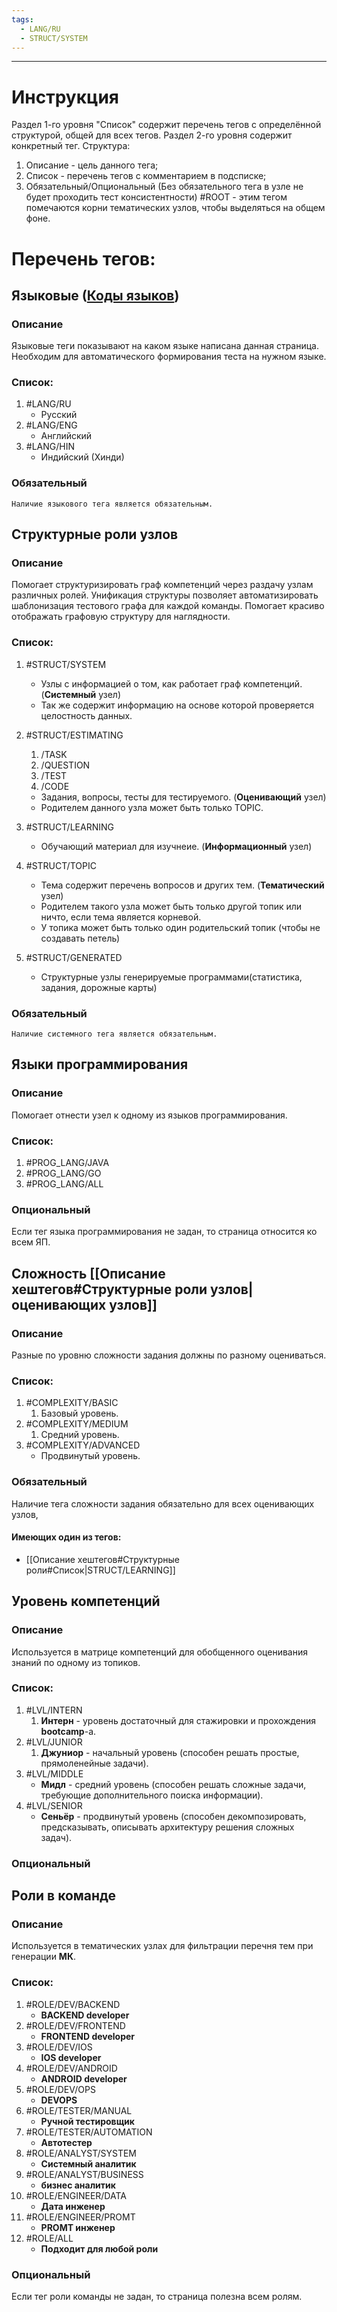 ```yaml
---
tags:
  - LANG/RU
  - STRUCT/SYSTEM
---
```


---

# Инструкция

Раздел 1-го уровня "Список" содержит перечень тегов с определённой структурой, общей для всех тегов.
Раздел 2-го уровня содержит конкретный тег.
Структура:

1. Описание - цель данного тега;
2. Список - перечень тегов с комментарием в подсписке;
3. Обязательный/Опциональный (Без обязательного тега в узле не будет проходить тест консистентности)
   #ROOT - этим тегом помечаются корни тематических узлов, чтобы выделяться на общем фоне.

# Перечень тегов:

## Языковые ([Коды языков](https://ru.wikipedia.org/wiki/Коды_языков))
### Описание
Языковые теги показывают на каком языке написана данная страница.
Необходим для автоматического формирования теста на нужном языке.

### Список:

1. #LANG/RU
    + Русский
2. #LANG/ENG
    + Английский
3. #LANG/HIN
    + Индийский (Хинди)

### Обязательный

	Наличие языкового тега является обязательным.

## Структурные роли узлов

### Описание

Помогает структуризировать граф компетенций через раздачу узлам различных ролей.
Унификация структуры позволяет автоматизировать шаблонизация тестового графа для каждой команды.
Помогает красиво отображать графовую структуру для наглядности.

### Список:

1. #STRUCT/SYSTEM
    + Узлы с информацией о том, как работает граф компетенций. (**Системный** узел)
    + Так же содержит информацию на основе которой проверяется целостность данных.
2. #STRUCT/ESTIMATING
    1. /TASK
    2. /QUESTION
    3. /TEST
    4. /CODE

    + Задания, вопросы, тесты для тестируемого. (**Оценивающий** узел)
    + Родителем данного узла может быть только TOPIC.
4. #STRUCT/LEARNING
    + Обучающий материал для изучнеие. (**Информационный** узел)
5. #STRUCT/TOPIC 
    + Тема содержит перечень вопросов и других тем. (**Тематический** узел)
    + Родителем такого узла может быть только другой топик или ничто, если тема является корневой.
    + У топика может быть только один родительский топик (чтобы не создавать петель)
6. #STRUCT/GENERATED
	- Структурные узлы генерируемые программами(статистика, задания, дорожные карты) 

### Обязательный

	Наличие системного тега является обязательным.

## Языки программирования

### Описание

Помогает отнести узел к одному из языков программирования.

### Список:

1. #PROG_LANG/JAVA
2. #PROG_LANG/GO
3. #PROG_LANG/ALL

### Опциональный

Если тег языка программирования не задан, то страница относится ко всем ЯП.

## Сложность [[Описание хештегов#Структурные роли узлов|оценивающих узлов]]

### Описание

Разные по уровню сложности задания должны по разному оцениваться.

### Список:

1. #COMPLEXITY/BASIC
    1. Базовый уровень.
2. #COMPLEXITY/MEDIUM
    1. Средний уровень.
3. #COMPLEXITY/ADVANCED
    - Продвинутый уровень.

### Обязательный

Наличие тега сложности задания обязательно для всех оценивающих узлов,

#### Имеющих один из тегов:

- [[Описание хештегов#Структурные роли#Список|STRUCT/LEARNING]]

## Уровень компетенций

### Описание

Используется в матрице компетенций для обобщенного оценивания знаний по одному из топиков.

### Список:

1. #LVL/INTERN
    1. **Интерн** - уровень достаточный для стажировки и прохождения **bootcamp**-а.
2. #LVL/JUNIOR
    1. **Джуниор** - начальный уровень (способен решать простые, прямоленейные задачи).
3. #LVL/MIDDLE
    - **Мидл** - средний уровень (способен решать сложные задачи, требующие дополнительного поиска информации).
1. #LVL/SENIOR
    - **Сеньёр** - продвинутый уровень (способен декомпозировать, предсказывать, описывать архитектуру решения сложных
      задач).

### Опциональный

## Роли в команде

### Описание

Используется в тематических узлах для фильтрации перечня тем при генерации **МК**.

### Список:

1. #ROLE/DEV/BACKEND
    + **BACKEND developer**
2. #ROLE/DEV/FRONTEND
    + **FRONTEND developer**
3. #ROLE/DEV/IOS
    + **IOS developer**
4. #ROLE/DEV/ANDROID
    + **ANDROID developer**
5. #ROLE/DEV/OPS
    + **DEVOPS**
6. #ROLE/TESTER/MANUAL
    + **Ручной тестировщик**
7. #ROLE/TESTER/AUTOMATION
    + **Автотестер**
8. #ROLE/ANALYST/SYSTEM
    + **Системный аналитик**
9. #ROLE/ANALYST/BUSINESS
    + **бизнес аналитик**
10. #ROLE/ENGINEER/DATA
    + **Дата инженер**
11. #ROLE/ENGINEER/PROMT
    + **PROMT инженер**
12. #ROLE/ALL
    + **Подходит для любой роли**

### Опциональный

Если тег роли команды не задан, то страница полезна всем ролям. 
